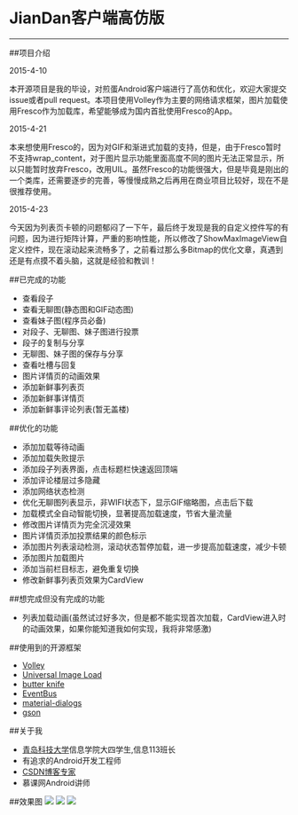 # JianDan客户端高仿版
---

##项目介绍

2015-4-10

本开源项目是我的毕设，对煎蛋Android客户端进行了高仿和优化，欢迎大家提交issue或者pull request。本项目使用Volley作为主要的网络请求框架，图片加载使用Fresco作为加载库，希望能够成为国内首批使用Fresco的App。

2015-4-21

本来想使用Fresco的，因为对GIF和渐进式加载的支持，但是，由于Fresco暂时不支持wrap_content，对于图片显示功能里面高度不同的图片无法正常显示，所以只能暂时放弃Fresco，改用UIL。虽然Fresco的功能很强大，但是毕竟是刚出的一个类库，还需要逐步的完善，等慢慢成熟之后再用在商业项目比较好，现在不是很推荐使用。

2015-4-23

今天因为列表页卡顿的问题郁闷了一下午，最后终于发现是我的自定义控件写的有问题，因为进行矩阵计算，严重的影响性能，所以修改了ShowMaxImageView自定义控件，现在滚动起来流畅多了，之前看过那么多Bitmap的优化文章，真遇到还是有点摸不着头脑，这就是经验和教训！

##已完成的功能
- 查看段子
- 查看无聊图(静态图和GIF动态图)
- 查看妹子图(程序员必备)
- 对段子、无聊图、妹子图进行投票
- 段子的复制与分享
- 无聊图、妹子图的保存与分享
- 查看吐槽与回复
- 图片详情页的动画效果
- 添加新鲜事列表页
- 添加新鲜事详情页
- 添加新鲜事评论列表(暂无盖楼)

##优化的功能
- 添加加载等待动画
- 添加加载失败提示
- 添加段子列表界面，点击标题栏快速返回顶端
- 添加评论楼层过多隐藏
- 添加网络状态检测
- 优化无聊图列表显示，非WIFI状态下，显示GIF缩略图，点击后下载
- 加载模式全自动智能切换，显著提高加载速度，节省大量流量
- 修改图片详情页为完全沉浸效果
- 图片详情页添加投票结果的颜色标示
- 添加图片列表滚动检测，滚动状态暂停加载，进一步提高加载速度，减少卡顿
- 添加图片加载图片
- 添加当前栏目标志，避免重复切换
- 修改新鲜事列表页效果为CardView

##想完成但没有完成的功能
- 列表加载动画(虽然试过好多次，但是都不能实现首次加载，CardView进入时的动画效果，如果你能知道我如何实现，我将非常感激)

##使用到的开源框架
- [Volley](https://android.googlesource.com/platform/frameworks/volley)
- [Universal Image Load](https://github.com/nostra13/Android-Universal-Image-Loader)
- [butter knife](https://github.com/JakeWharton/butterknife)
- [EventBus](https://github.com/greenrobot/EventBus)
- [material-dialogs](https://github.com/afollestad/material-dialogs)
- [gson](https://code.google.com/p/google-gson/)

##关于我
- [青岛科技大学](http://www.qust.edu.cn/)信息学院大四学生,信息113班长
- 有追求的Android开发工程师
- [CSDN博客专家](http://blog.csdn.net/zhaokaiqiang1992)
- 慕课网Android讲师

##效果图
![](http://i2.tietuku.com/3644113fbf848270.png)
![](http://i2.tietuku.com/cc0a2867534418e8.png)
![](http://i2.tietuku.com/e40e1f58d310977c.png)
